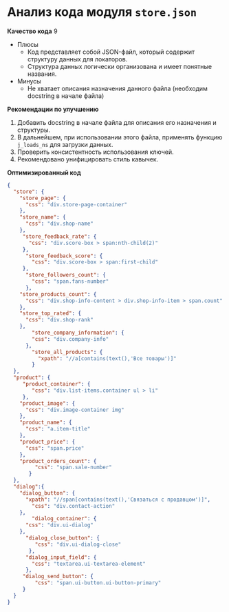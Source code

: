 # Анализ кода модуля `store.json`

**Качество кода**
9
-  Плюсы
    - Код представляет собой JSON-файл, который содержит структуру данных для локаторов.
    - Структура данных логически организована и имеет понятные названия.
-  Минусы
    -  Не хватает описания назначения данного файла (необходим docstring в начале файла)

**Рекомендации по улучшению**

1.  Добавить docstring в начале файла для описания его назначения и структуры.
2.  В дальнейшем, при использовании этого файла, применять функцию `j_loads_ns` для загрузки данных.
3.  Проверить консистентность использования ключей.
4.  Рекомендовано унифицировать стиль кавычек.

**Оптимизированный код**

```json
{
  "store": {
    "store_page": {
      "css": "div.store-page-container"
    },
    "store_name": {
      "css": "div.shop-name"
    },
     "store_feedback_rate": {
       "css": "div.score-box > span:nth-child(2)"
     },
      "store_feedback_score": {
        "css": "div.score-box > span:first-child"
     },
      "store_followers_count": {
        "css": "span.fans-number"
      },
    "store_products_count": {
      "css": "div.shop-info-content > div.shop-info-item > span.count"
    },
    "store_top_rated": {
      "css": "div.shop-rank"
    },
        "store_company_information": {
        "css": "div.company-info"
      },
        "store_all_products": {
          "xpath": "//a[contains(text(),'Все товары')]"
        }
  },
  "product": {
     "product_container": {
        "css": "div.list-items.container ul > li"
     },
    "product_image": {
      "css": "div.image-container img"
    },
    "product_name": {
      "css": "a.item-title"
    },
    "product_price": {
      "css": "span.price"
    },
    "product_orders_count": {
         "css": "span.sale-number"
       }
  },
  "dialog":{
    "dialog_button": {
      "xpath": "//span[contains(text(),'Связаться с продавцом')]",
        "css": "div.contact-action"
    },
        "dialog_container": {
      "css": "div.ui-dialog"
    },
      "dialog_close_button": {
         "css": "div.ui-dialog-close"
       },
      "dialog_input_field": {
        "css": "textarea.ui-textarea-element"
      },
     "dialog_send_button": {
         "css": "span.ui-button.ui-button-primary"
     }
  }
}
```
